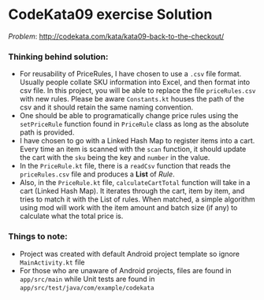# CodeKata09 exercise Solution

*Problem*: http://codekata.com/kata/kata09-back-to-the-checkout/

### Thinking behind solution:
- For reusability of PriceRules, I have chosen to use a `.csv` file format. Usually people collate SKU information into Excel, and then format into csv file. In this project, you will be able to replace the file `priceRules.csv` with new rules. Please be aware `Constants.kt` houses the path of the csv and it should retain the same naming convention.
- One should be able to programatically change price rules using the `setPriceRule` function found in `PriceRule` class as long as the absolute path is provided.
- I have chosen to go with a Linked Hash Map to register items into a cart. Every time an item is scanned with the `scan` function, it should update the cart with the `sku` being the key and `number` in the value.
- In the `PriceRule.kt` file, there is a `readCsv` function that reads the `priceRules.csv` file and produces a **List** of *Rule*.
- Also, in the `PriceRule.kt` file, `calculateCartTotal` function will take in a cart (Linked Hash Map). It iterates through the cart, item by item, and tries to match it with the List of rules. When matched, a simple algorithm using mod will work with the item amount and batch size (if any) to calculate what the total price is.

### Things to note:
- Project was created with default Android project template so ignore `MainActivity.kt` file
- For those who are unaware of Android projects, files are found in `app/src/main` while Unit tests are found in `app/src/test/java/com/example/codekata`

